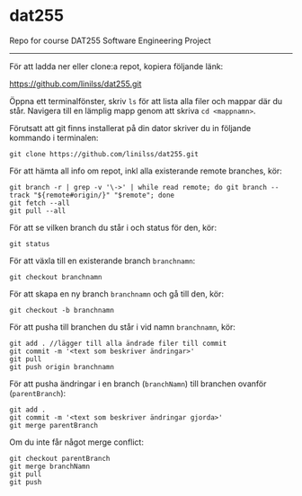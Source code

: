 # dat255
Repo for course DAT255 Software Engineering Project

---

För att ladda ner eller clone:a repot, 
kopiera följande länk: 


https://github.com/linilss/dat255.git

Öppna ett terminalfönster, skriv `ls` för att lista 
alla filer och mappar där du står. Navigera till en 
lämplig mapp genom att skriva `cd <mappnamn>`.

Förutsatt att git finns installerat på din dator 
skriver du in följande kommando i terminalen:

```
git clone https://github.com/linilss/dat255.git
```

För att hämta all info om repot, inkl alla existerande 
remote branches, kör: 

```
git branch -r | grep -v '\->' | while read remote; do git branch --track "${remote#origin/}" "$remote"; done
git fetch --all
git pull --all
```

För att se vilken branch du står i och status för den, kör:

```
git status
```

För att växla till en existerande branch `branchnamn`:
```
git checkout branchnamn
```

För att skapa en ny branch `branchnamn` och gå till den, kör:

```
git checkout -b branchnamn
```

För att pusha till branchen du står i vid namn `branchnamn`, kör:
```
git add . //lägger till alla ändrade filer till commit
git commit -m '<text som beskriver ändringar>'
git pull
git push origin branchnamn
```

För att pusha ändringar i en branch (`branchNamn`) till branchen ovanför (`parentBranch`):
```
git add .
git commit -m '<text som beskriver ändringar gjorda>'
git merge parentBranch
```
Om du inte får något merge conflict:
```
git checkout parentBranch
git merge branchNamn
git pull
git push
```
